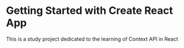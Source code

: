 # Getting Started with Create React App

This is a study project dedicated to the learning of Context API in React
